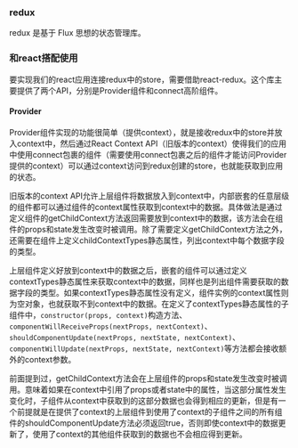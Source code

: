 ### redux

redux 是基于 Flux 思想的状态管理库。

### 和react搭配使用

要实现我们的react应用连接redux中的store，需要借助react-redux。这个库主要提供了两个API，分别是Provider组件和connect高阶组件。

#### Provider

Provider组件实现的功能很简单（提供context），就是接收redux中的store并放入context中，然后通过React Context API（旧版本的context）使得我们的应用中使用connect包裹的组件（需要使用connect包裹之后的组件才能访问Provider提供的context）可以通过context访问到redux创建的store，也就能获取到应用的状态。

旧版本的context API允许上层组件将数据放入到context中，内部嵌套的任意层级的组件都可以通过组件的context属性获取到context中的数据。具体做法是通过定义组件的getChildContext方法返回需要放到context中的数据，该方法会在组件的props和state发生改变时被调用。除了需要定义getChildContext方法之外，还需要在组件上定义childContextTypes静态属性，列出context中每个数据字段的类型。

上层组件定义好放到context中的数据之后，嵌套的组件可以通过定义contextTypes静态属性来获取context中的数据，同样也是列出组件需要获取的数据字段的类型。如果contextTypes静态属性没有定义，组件实例的context属性则为空对象，也就获取不到context中的数据。在定义了contextTypes静态属性的子组件中，`constructor(props, context)`构造方法、
`componentWillReceiveProps(nextProps, nextContext)`、
`shouldComponentUpdate(nextProps, nextState, nextContext)`、
`componentWillUpdate(nextProps, nextState, nextContext)`等方法都会接收额外的context参数。

前面提到过，getChildContext方法会在上层组件的props和state发生改变时被调用。意味着如果在context中引用了props或者state中的属性，当这部分属性发生变化时，子组件从context中获取到的这部分数据也会得到相应的更新，但是有一个前提就是在提供了context的上层组件到使用了context的子组件之间的所有组件的shouldComponentUpdate方法必须返回true，否则即使context中的数据更新了，使用了context的其他组件获取到的数据也不会相应得到更新。